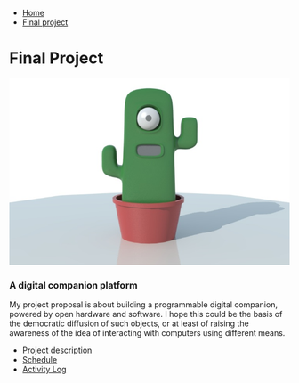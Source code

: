 <ul class="breadcrumbs">
	<li><a href="../index.html">Home</a></li>
	<li class="current"><a href="./index.html">Final project</a></li>
</ul>


# Final Project

<img src="../images/final/cactus_concept.jpg">

### A digital companion platform

My project proposal is about building a programmable digital companion, powered by open hardware and software. I hope this could be the basis of the democratic diffusion of such objects, or at least of raising the awareness of the idea of interacting with computers using different means.


<ul class="inline-list">
    <li><a href="./description.html" class="button medium">Project description</a></li>
    <li><a href="./gantt.html" class="button medium">Schedule</a></li>
    <li><a href="./log.html" class="button medium">Activity Log</a></li>
</ul>
